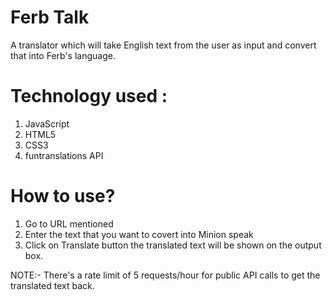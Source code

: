 # Ferb Talk

A translator which will take English text from the user as input and convert that into Ferb's language.

# Technology used :

1. JavaScript
1. HTML5
1. CSS3
1. funtranslations API

# How to use?

1. Go to URL mentioned
1. Enter the text that you want to covert into Minion speak
1. Click on Translate button the translated text will be shown on the output box.

NOTE:- There's a rate limit of 5 requests/hour for public API calls to get the translated text back.